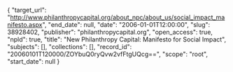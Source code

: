{
  "target_url": "http://www.philanthropycapital.org/about_npc/about_us/social_impact_manifesto.aspx", 
  "end_date": null, 
  "date": "2006-01-01T12:00:00", 
  "slug": 38928402, 
  "publisher": "philanthropycapital.org", 
  "open_access": true, 
  "npld": true, 
  "title": "New Philanthropy Capital: Manifesto for Social Impact", 
  "subjects": [], 
  "collections": [], 
  "record_id": "20060101T120000/ZOYbuQ0ryQvw2vfFtgUQcg==", 
  "scope": "root", 
  "start_date": null
}


